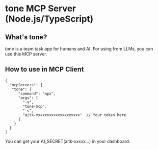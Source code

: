 # tone MCP Server (Node.js/TypeScript)

## What's tone?

tone is a team task app for humans and AI.
For using from LLMs, you can use this MCP server.

## How to use in MCP Client

```
{
  "mcpServers": {
   "tone": {
      "command": "npx",
      "args": [
        "-y",
        "tone-mcp",
        "-s",
        "aitk-xxxxxxxxxxxxxxxxxxxx"  // Your token here
      ]
    }
  }
}
```

You can get your AI_SECRET(aitk-xxxxx...) in your dashboard.